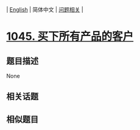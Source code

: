 
| [English](README_EN.md) | 简体中文 | [问题相关](QUESTION.md) |
# [1045. 买下所有产品的客户](https://leetcode-cn.com/problems/customers-who-bought-all-products/)
## 题目描述
None
## 相关话题

## 相似题目

